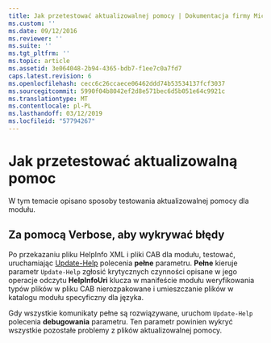 ```yaml
---
title: Jak przetestować aktualizowalnej pomocy | Dokumentacja firmy Microsoft
ms.custom: ''
ms.date: 09/12/2016
ms.reviewer: ''
ms.suite: ''
ms.tgt_pltfrm: ''
ms.topic: article
ms.assetid: 3e064048-2b94-4365-bdb7-f1ee7c0a7fd7
caps.latest.revision: 6
ms.openlocfilehash: cecc6c26ccaece06462ddd74b53534137fcf3037
ms.sourcegitcommit: 5990f04b8042ef2d8e571bec6d5b051e64c9921c
ms.translationtype: MT
ms.contentlocale: pl-PL
ms.lasthandoff: 03/12/2019
ms.locfileid: "57794267"
---
```

# <a name="how-to-test-updatable-help"></a>Jak przetestować aktualizowalną pomoc

W tym temacie opisano sposoby testowania aktualizowalnej pomocy dla modułu.

## <a name="using-verbose-to-detect-errors"></a>Za pomocą Verbose, aby wykrywać błędy

Po przekazaniu pliku HelpInfo XML i pliki CAB dla modułu, testować, uruchamiając [Update-Help](/powershell/module/Microsoft.PowerShell.Core/Update-Help) polecenia **pełne** parametru. **Pełne** kieruje parametr `Update-Help` zgłosić krytycznych czynności opisane w jego operacje odczytu **HelpInfoUri** klucza w manifeście modułu weryfikowania typów plików w pliku CAB nierozpakowane i umieszczanie plików w katalogu modułu specyficzny dla języka.

Gdy wszystkie komunikaty pełne są rozwiązywane, uruchom `Update-Help` polecenia **debugowania** parametru. Ten parametr powinien wykryć wszystkie pozostałe problemy z plików aktualizowalnej pomocy.